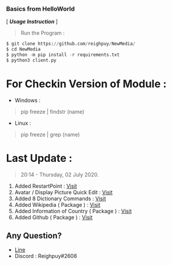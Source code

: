 ### Basics from HelloWorld

[ ***Usage Instruction*** ]

> Run the Program :
```python
$ git clone https://github.com/reighpuy/NewMedia/
$ cd NewMedia
$ python -m pip install -r requirements.txt
$ python3 client.py
```

# For Checkin Version of Module :

- Windows :
 > pip freeze | findstr (name)

- Linux :
 > pip freeze | grep (name)

# Last Update : 
 >  20:14 - Thursday, 02 July 2020.
  1. Added RestartPoint : [Visit](https://github.com/reighpuy/NewMedia/blob/5294c5572401c4295f1ff9f2386eb5c1d286692b/setting.json#L12)
  2. Avatar / Display Picture Quick Edit : [Visit](https://github.com/reighpuy/NewMedia/blob/b09927308eae55c7f6209e4019efe13dc57dfee9/client.py#L184)
  3. Added 8 Dictionary Commands : [Visit](https://github.com/reighpuy/NewMedia/blob/b09927308eae55c7f6209e4019efe13dc57dfee9/client.py#L267)
  4. Added Wikipedia ( Package ) : [Visit](https://github.com/reighpuy/NewMedia/blob/b09927308eae55c7f6209e4019efe13dc57dfee9/client.py#L404)
  5. Added Information of Country ( Package ) : [Visit](https://github.com/reighpuy/NewMedia/blob/b09927308eae55c7f6209e4019efe13dc57dfee9/client.py#L816)
  6. Added Github ( Package ) : [Visit](https://github.com/reighpuy/NewMedia/blob/b09927308eae55c7f6209e4019efe13dc57dfee9/client.py#L543)
 

## Any Question? 
 - [Line](https://line.me/ti/p/~yapuy)
 - Discord : Reighpuy#2608
